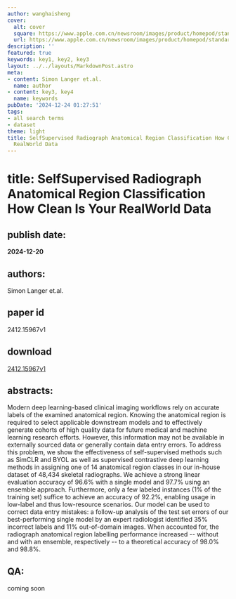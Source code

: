 ```yaml
---
author: wanghaisheng
cover:
  alt: cover
  square: https://www.apple.com.cn/newsroom/images/product/homepod/standard/Apple-HomePod-hero-230118_big.jpg.large_2x.jpg
  url: https://www.apple.com.cn/newsroom/images/product/homepod/standard/Apple-HomePod-hero-230118_big.jpg.large_2x.jpg
description: ''
featured: true
keywords: key1, key2, key3
layout: ../../layouts/MarkdownPost.astro
meta:
- content: Simon Langer et.al.
  name: author
- content: key3, key4
  name: keywords
pubDate: '2024-12-24 01:27:51'
tags:
- all search terms
- dataset
theme: light
title: SelfSupervised Radiograph Anatomical Region Classification How Clean Is Your
  RealWorld Data
---
```


# title: SelfSupervised Radiograph Anatomical Region Classification How Clean Is Your RealWorld Data 
## publish date: 
**2024-12-20** 
## authors: 
  Simon Langer et.al. 
## paper id
2412.15967v1
## download
[2412.15967v1](http://arxiv.org/abs/2412.15967v1)
## abstracts:
Modern deep learning-based clinical imaging workflows rely on accurate labels of the examined anatomical region. Knowing the anatomical region is required to select applicable downstream models and to effectively generate cohorts of high quality data for future medical and machine learning research efforts. However, this information may not be available in externally sourced data or generally contain data entry errors. To address this problem, we show the effectiveness of self-supervised methods such as SimCLR and BYOL as well as supervised contrastive deep learning methods in assigning one of 14 anatomical region classes in our in-house dataset of 48,434 skeletal radiographs. We achieve a strong linear evaluation accuracy of 96.6% with a single model and 97.7% using an ensemble approach. Furthermore, only a few labeled instances (1% of the training set) suffice to achieve an accuracy of 92.2%, enabling usage in low-label and thus low-resource scenarios. Our model can be used to correct data entry mistakes: a follow-up analysis of the test set errors of our best-performing single model by an expert radiologist identified 35% incorrect labels and 11% out-of-domain images. When accounted for, the radiograph anatomical region labelling performance increased -- without and with an ensemble, respectively -- to a theoretical accuracy of 98.0% and 98.8%.
## QA:
coming soon
